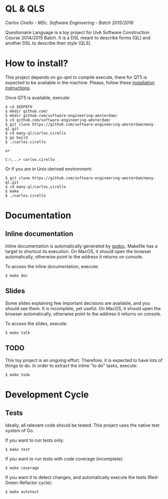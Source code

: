 QL & QLS
========

*Carlos Cirello - MSc. Software Engineering - Batch 2015/2016*

Questionaire Language is a toy project for UvA Software Construction Course 2014/2015 Batch. It is a DSL meant to describe forms (QL) and another DSL to describe their style (QLS).


# How to install?

This project depends on go-qml to compile execute, there for QT5 is expected to be available in the machine. Please, follow these [installation instructions](https://github.com/go-qml/qml/blob/v1/README.md#installation).

Once QT5 is available, execute:

```
$ cd $GOPATH
$ mkdir github.com/
$ mkdir github.com/software-engineering-amsterdam/
$ cd github.com/software-engineering-amsterdam/
$ git clone https://github.com/software-engineering-amsterdam/many-ql.git
$ cd many-ql/carlos.cirello
$ go build
$ ./carlos.cirello

or

C:\...> carlos.cirello
```

Or if you are in Unix-derived environment:
```
$ git clone https://github.com/software-engineering-amsterdam/many-ql.git
$ cd many-ql/carlos.cirello
$ make
$ ./carlos.cirello
```

# Documentation

## Inline documentation

Inline documentation is automatically generated by [godoc](https://godoc.org/golang.org/x/tools/cmd/godoc). Makefile has a target to shortcut its execution. On MacOS, it should open the browser automatically, otherwise point to the address it returns on console.

To access the inline documentation, execute:
```
$ make doc
```

## Slides

Some slides explaining few important decisions are available, and you should see them. It is incomplete, yet useful. On MacOS, it should open the browser automatically, otherwise point to the address it returns on console.

To access the slides, execute:
```
$ make talk
```

## TODO

This toy project is an ongoing effort. Therefore, it is expected to have lots of things to do. In order to extract the inline "to do" tasks, execute:
```
$ make todo
```

# Development Cycle

## Tests

Ideally, all relevant code should be tested. This project uses the native test system of Go.

If you want to run tests only:
```
$ make test
```

If you want to run tests with code coverage (incomplete):
```
$ make coverage
```

If you want it to detect changes, and automatically execute the tests (Red-Green-Refactor cycle):
```
$ make autotest
```
